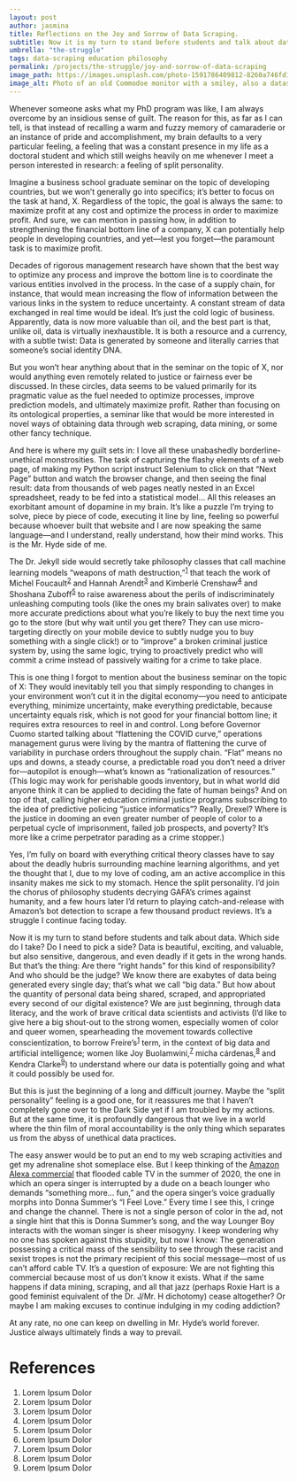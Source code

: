 ```yaml
---
layout: post
author: jasmina
title: Reflections on the Joy and Sorrow of Data Scraping.
subtitle: Now it is my turn to stand before students and talk about data. Which side do I take? Do I need to pick a side? Data is beautiful, exciting, and valuable, but also sensitive, dangerous, and even deadly if it gets in the wrong hands.
umbrella: "the-struggle"
tags: data-scraping education philosophy
permalink: /projects/the-struggle/joy-and-sorrow-of-data-scraping
image_path: https://images.unsplash.com/photo-1591786409812-8260a746fd1c?ixid=MXwxMjA3fDB8MHxwaG90by1wYWdlfHx8fGVufDB8fHw%3D&ixlib=rb-1.2.1&auto=format&fit=crop&w=1217&q=80
image_alt: Photo of an old Commodoe monitor with a smiley, also a datasette and old instructions.
---
```


Whenever someone asks what my PhD program was like, I am always overcome by an insidious sense of guilt. The reason for this, as far as I can tell, is that instead of recalling a warm and fuzzy memory of camaraderie or an instance of pride and accomplishment, my brain defaults to a very particular feeling, a feeling that was a constant presence in my life as a doctoral student and which still weighs heavily on me whenever I meet a person interested in research: a feeling of split personality.

Imagine a business school graduate seminar on the topic of developing countries, but we won’t generally go into specifics; it’s better to focus on the task at hand, X. Regardless of the topic, the goal is always the same: to maximize profit at any cost and optimize the process in order to maximize profit. And sure, we can mention in passing how, in addition to strengthening the financial bottom line of a company, X can potentially help people in developing countries, and yet—lest you forget—the paramount task is to maximize profit. 

Decades of rigorous management research have shown that the best way to optimize any process and improve the bottom line is to coordinate the various entities involved in the process. In the case of a supply chain, for instance, that would mean increasing the flow of information between the various links in the system to reduce uncertainty. A constant stream of data exchanged in real time would be ideal. It’s just the cold logic of business. Apparently, data is now more valuable than oil, and the best part is that, unlike oil, data is virtually inexhaustible. It is both a resource and a currency, with a subtle twist: Data is generated by someone and literally carries that someone’s social identity DNA. 

But you won’t hear anything about that in the seminar on the topic of X, nor would anything even remotely related to justice or fairness ever be discussed. In these circles, data seems to be valued primarily for its pragmatic value as the fuel needed to optimize processes, improve prediction models, and ultimately maximize profit. Rather than focusing on its ontological properties, a seminar like that would be more interested in novel ways of obtaining data through web scraping, data mining, or some other fancy technique.

And here is where my guilt sets in: I love all these unabashedly borderline-unethical monstrosities. The task of capturing the flashy elements of a web page, of making my Python script instruct Selenium to click on that “Next Page” button and watch the browser change, and then seeing the final result: data from thousands of web pages neatly nested in an Excel spreadsheet, ready to be fed into a statistical model… All this releases an exorbitant amount of dopamine in my brain. It’s like a puzzle I’m trying to solve, piece by piece of code, executing it line by line, feeling so powerful because whoever built that website and I are now speaking the same language—and I understand, really understand, how their mind works. This is the Mr. Hyde side of me.

The Dr. Jekyll side would secretly take philosophy classes that call machine learning models “weapons of math destruction,”<sup><a href="#ref1">1</a></sup> that teach the work of Michel Foucault<sup><a href="#ref2">2</a></sup> and Hannah Arendt<sup><a href="#ref3">3</a></sup> and Kimberlé Crenshaw<sup><a href="#ref4">4</a></sup> and Shoshana Zuboff<sup><a href="#ref5">5</a></sup> to raise awareness about the perils of indiscriminately unleashing computing tools (like the ones my brain salivates over) to make more accurate predictions about what you’re likely to buy the next time you go to the store (but why wait until you get there? They can use micro-targeting directly on your mobile device to subtly nudge you to buy something with a single click!) or to “improve” a broken criminal justice system by, using the same logic, trying to proactively predict who will commit a crime instead of passively waiting for a crime to take place. 

This is one thing I forgot to mention about the business seminar on the topic of X: They would inevitably tell you that simply responding to changes in your environment won’t cut it in the digital economy—you need to anticipate everything, minimize uncertainty, make everything predictable, because uncertainty equals risk, which is not good for your financial bottom line; it requires extra resources to reel in and control. Long before Governor Cuomo started talking about “flattening the COVID curve,” operations management gurus were living by the mantra of flattening the curve of variability in purchase orders throughout the supply chain. “Flat” means no ups and downs, a steady course, a predictable road you don’t need a driver for—autopilot is enough—what’s known as “rationalization of resources.” (This logic may work for perishable goods inventory, but in what world did anyone think it can be applied to deciding the fate of human beings? And on top of that, calling higher education criminal justice programs subscribing to the idea of predictive policing “justice informatics”? Really, Drexel? Where is the justice in dooming an even greater number of people of color to a perpetual cycle of imprisonment, failed job prospects, and poverty? It’s more like a crime perpetrator parading as a crime stopper.) 

Yes, I’m fully on board with everything critical theory classes have to say about the deadly hubris surrounding machine learning algorithms, and yet the thought that I, due to my love of coding, am an active accomplice in this insanity makes me sick to my stomach. Hence the split personality. I’d join the chorus of philosophy students decrying GAFA’s crimes against humanity, and a few hours later I’d return to playing catch-and-release with Amazon’s bot detection to scrape a few thousand product reviews. It’s a struggle I continue facing today.

Now it is my turn to stand before students and talk about data. Which side do I take? Do I need to pick a side? Data is beautiful, exciting, and valuable, but also sensitive, dangerous, and even deadly if it gets in the wrong hands. But that’s the thing: Are there “right hands” for this kind of responsibility? And who should be the judge? We know there are exabytes of data being generated every single day; that’s what we call “big data.” But how about the quantity of personal data being shared, scraped, and appropriated every second of our digital existence? We are just beginning, through data literacy, and the work of brave critical data scientists and activists (I’d like to give here a big shout-out to the strong women, especially women of color and queer women, spearheading the movement towards collective conscientization, to borrow Freire’s<sup><a href="#ref1">1</a></sup> term, in the context of big data and artificial intelligence; women like Joy Buolamwini,<sup><a href="#ref7">7</a></sup> micha cárdenas,<sup><a href="#ref8">8</a></sup> and Kendra Clarke<sup><a href="#ref9">9</a></sup>) to understand where our data is potentially going and what it could possibly be used for. 

But this is just the beginning of a long and difficult journey. Maybe the “split personality” feeling is a good one, for it reassures me that I haven’t completely gone over to the Dark Side yet if I am troubled by my actions. But at the same time, it is profoundly dangerous that we live in a world where the thin film of moral accountability is the only thing which separates us from the abyss of unethical data practices. 

The easy answer would be to put an end to my web scraping activities and get my adrenaline shot someplace else. But I keep thinking of the <a href = "#" target = "_blank">Amazon Alexa commercial</a> that flooded cable TV in the summer of 2020, the one in which an opera singer is interrupted by a dude on a beach lounger who demands “something more… fun,” and the opera singer’s voice gradually morphs into Donna Summer’s “I Feel Love.” Every time I see this, I cringe and change the channel. There is not a single person of color in the ad, not a single hint that this is Donna Summer’s song, and the way Lounger Boy interacts with the woman singer is sheer misogyny. I keep wondering why no one has spoken against this stupidity, but now I know: The generation possessing a critical mass of the sensibility to see through these racist and sexist tropes is not the primary recipient of this social message—most of us can’t afford cable TV. It’s a question of exposure: We are not fighting this commercial because most of us don’t know it exists. What if the same happens if data mining, scraping, and all that jazz (perhaps Roxie Hart is a good feminist equivalent of the Dr. J/Mr. H dichotomy) cease altogether? Or maybe I am making excuses to continue indulging in my coding addiction?

At any rate, no one can keep on dwelling in Mr. Hyde’s world forever. Justice always ultimately finds a way to prevail.

# References 

<ol class = "">

<li id = "ref1"> Lorem Ipsum Dolor </li>
<li id = "ref2"> Lorem Ipsum Dolor </li>
<li id = "ref3"> Lorem Ipsum Dolor </li>
<li id = "ref4"> Lorem Ipsum Dolor </li>
<li id = "ref5"> Lorem Ipsum Dolor </li>
<li id = "ref6"> Lorem Ipsum Dolor </li>
<li id = "ref7"> Lorem Ipsum Dolor </li>
<li id = "ref8"> Lorem Ipsum Dolor </li>
<li id = "ref9"> Lorem Ipsum Dolor </li>

</ol>